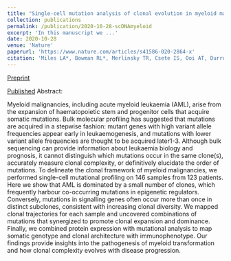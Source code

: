```yaml
---
title: "Single-cell mutation analysis of clonal evolution in myeloid malignancies"
collection: publications
permalink: /publication/2020-10-28-scDNAmyeloid
excerpt: 'In this manuscript we ...'
date: 2020-10-28
venue: 'Nature'
paperurl: 'https://www.nature.com/articles/s41586-020-2864-x'
citation: 'Miles LA*, Bowman RL*, Merlinsky TR, Csete IS, Ooi AT, Durruthy-Durruthy R, Bowman M, Famulare C, Patel MA, Mendez P, Ainali C, Demaree B, Delley CL, Abate AR, Manivannan M, Sahu S, Goldberg AD, Bolton KL, Zehir A, Rampal R, Carroll MP, Meyer SE, Viny AD, Levine RL. &quot;Single-cell mutation analysis of clonal evolution in myeloid malignancies.&quot; Nature. 2020 Nov;587(7834):477-482.'
---
```

[Preprint](https://www.biorxiv.org/content/10.1101/2020.02.07.938860v1)

[Published](https://www.nature.com/articles/s41586-020-2864-x)
Abstract:

Myeloid malignancies, including acute myeloid leukaemia (AML), arise from the expansion of haematopoietic stem and progenitor cells that acquire somatic mutations. Bulk molecular profiling has suggested that mutations are acquired in a stepwise fashion: mutant genes with high variant allele frequencies appear early in leukaemogenesis, and mutations with lower variant allele frequencies are thought to be acquired later1-3. Although bulk sequencing can provide information about leukaemia biology and prognosis, it cannot distinguish which mutations occur in the same clone(s), accurately measure clonal complexity, or definitively elucidate the order of mutations. To delineate the clonal framework of myeloid malignancies, we performed single-cell mutational profiling on 146 samples from 123 patients. Here we show that AML is dominated by a small number of clones, which frequently harbour co-occurring mutations in epigenetic regulators. Conversely, mutations in signalling genes often occur more than once in distinct subclones, consistent with increasing clonal diversity. We mapped clonal trajectories for each sample and uncovered combinations of mutations that synergized to promote clonal expansion and dominance. Finally, we combined protein expression with mutational analysis to map somatic genotype and clonal architecture with immunophenotype. Our findings provide insights into the pathogenesis of myeloid transformation and how clonal complexity evolves with disease progression.
